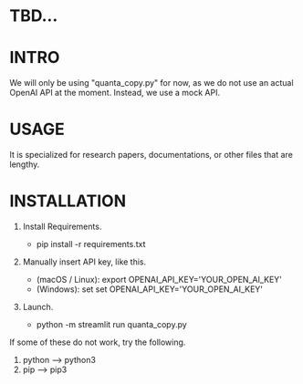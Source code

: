 # TBD...

# INTRO
We will only be using "quanta_copy.py" for now, as we do not use an actual OpenAI API at the moment.
Instead, we use a mock API.

# USAGE
It is specialized for research papers, documentations, or other files that are lengthy.

# INSTALLATION
1. Install Requirements.
   - pip install -r requirements.txt
     
2. Manually insert API key, like this.
   - (macOS / Linux): export OPENAI_API_KEY='YOUR_OPEN_AI_KEY'
   - (Windows): set set OPENAI_API_KEY='YOUR_OPEN_AI_KEY'

3. Launch.
   - python -m streamlit run quanta_copy.py

If some of these do not work, try the following.
1. python --> python3
2. pip --> pip3
